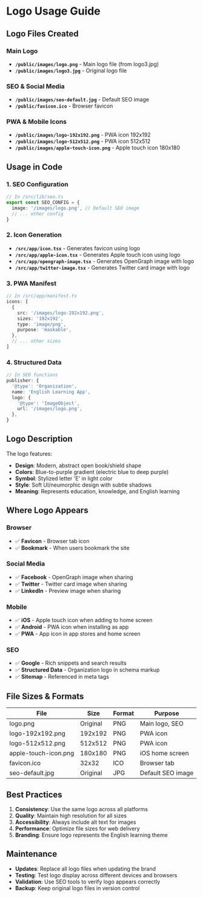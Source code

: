 # Logo Usage Guide

## Logo Files Created

### Main Logo
- **`/public/images/logo.png`** - Main logo file (from logo3.jpg)
- **`/public/images/logo3.jpg`** - Original logo file

### SEO & Social Media
- **`/public/images/seo-default.jpg`** - Default SEO image
- **`/public/favicon.ico`** - Browser favicon

### PWA & Mobile Icons
- **`/public/images/logo-192x192.png`** - PWA icon 192x192
- **`/public/images/logo-512x512.png`** - PWA icon 512x512
- **`/public/images/apple-touch-icon.png`** - Apple touch icon 180x180

## Usage in Code

### 1. SEO Configuration
```typescript
// In /src/lib/seo.ts
export const SEO_CONFIG = {
  image: '/images/logo.png', // Default SEO image
  // ... other config
}
```

### 2. Icon Generation
- **`/src/app/icon.tsx`** - Generates favicon using logo
- **`/src/app/apple-icon.tsx`** - Generates Apple touch icon using logo
- **`/src/app/opengraph-image.tsx`** - Generates OpenGraph image with logo
- **`/src/app/twitter-image.tsx`** - Generates Twitter card image with logo

### 3. PWA Manifest
```typescript
// In /src/app/manifest.ts
icons: [
  {
    src: '/images/logo-192x192.png',
    sizes: '192x192',
    type: 'image/png',
    purpose: 'maskable',
  },
  // ... other sizes
]
```

### 4. Structured Data
```typescript
// In SEO functions
publisher: {
  '@type': 'Organization',
  name: 'English Learning App',
  logo: {
    '@type': 'ImageObject',
    url: '/images/logo.png',
  },
}
```

## Logo Description

The logo features:
- **Design**: Modern, abstract open book/shield shape
- **Colors**: Blue-to-purple gradient (electric blue to deep purple)
- **Symbol**: Stylized letter 'E' in light color
- **Style**: Soft UI/neumorphic design with subtle shadows
- **Meaning**: Represents education, knowledge, and English learning

## Where Logo Appears

### Browser
- ✅ **Favicon** - Browser tab icon
- ✅ **Bookmark** - When users bookmark the site

### Social Media
- ✅ **Facebook** - OpenGraph image when sharing
- ✅ **Twitter** - Twitter card image when sharing
- ✅ **LinkedIn** - Preview image when sharing

### Mobile
- ✅ **iOS** - Apple touch icon when adding to home screen
- ✅ **Android** - PWA icon when installing as app
- ✅ **PWA** - App icon in app stores and home screen

### SEO
- ✅ **Google** - Rich snippets and search results
- ✅ **Structured Data** - Organization logo in schema markup
- ✅ **Sitemap** - Referenced in meta tags

## File Sizes & Formats

| File | Size | Format | Purpose |
|------|------|--------|---------|
| logo.png | Original | PNG | Main logo, SEO |
| logo-192x192.png | 192x192 | PNG | PWA icon |
| logo-512x512.png | 512x512 | PNG | PWA icon |
| apple-touch-icon.png | 180x180 | PNG | iOS home screen |
| favicon.ico | 32x32 | ICO | Browser tab |
| seo-default.jpg | Original | JPG | Default SEO image |

## Best Practices

1. **Consistency**: Use the same logo across all platforms
2. **Quality**: Maintain high resolution for all sizes
3. **Accessibility**: Always include alt text for images
4. **Performance**: Optimize file sizes for web delivery
5. **Branding**: Ensure logo represents the English learning theme

## Maintenance

- **Updates**: Replace all logo files when updating the brand
- **Testing**: Test logo display across different devices and browsers
- **Validation**: Use SEO tools to verify logo appears correctly
- **Backup**: Keep original logo files in version control
